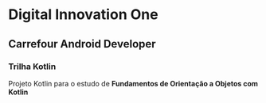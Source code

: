 # Digital Innovation One
## Carrefour Android Developer

### Trilha Kotlin

Projeto Kotlin para o estudo de **Fundamentos de Orientação a Objetos com Kotlin**
